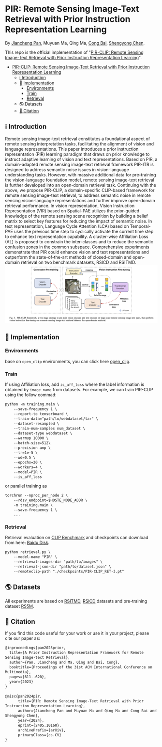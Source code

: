 # PIR: Remote Sensing Image-Text Retrieval with Prior Instruction Representation Learning
By [Jiancheng Pan](https://scholar.google.com/citations?user=nRPD3tAAAAAJ&hl=en&oi=ao), Muyuan Ma, Qing Ma, [Cong Bai](https://scholar.google.com/citations?hl=zh-CN&user=XGZ4UZgAAAAJ&view_op=list_works&sortby=pubdate), [Shengyong Chen](https://scholar.google.com/citations?user=6nSU254AAAAJ&hl=en).

This repo is the official implementation of "[PIR-CLIP: Remote Sensing Image-Text Retrieval with Prior Instruction Representation Learning]()".

- [PIR-CLIP: Remote Sensing Image-Text Retrieval with Prior Instruction Representation Learning](#pir-clip-remote-sensing-image-text-retrieval-with-prior-instruction-representation-learning)
  - [ℹ️ Introduction](#ℹ️-introduction)
  - [🎯 Implementation](#-implementation)
    - [Environments](#environments)
    - [Train](#train)
    - [Retrieval](#retrieval)
  - [🌎 Datasets](#-datasets)
  - [📝 Citation](#-citation)

## ℹ️ Introduction
Remote sensing image-text retrieval constitutes a foundational aspect of remote sensing interpretation tasks, facilitating the alignment of vision and language representations. This paper introduces a prior instruction representation (PIR) learning paradigm that draws on prior knowledge to instruct adaptive learning of vision and text representations. Based on PIR, a domain-adapted remote sensing image-text retrieval framework PIR-ITR is designed to address semantic noise issues in vision-language understanding tasks. However, with massive additional data for pre-training the vision-language foundation model, remote sensing image-text retrieval is further developed into an open-domain retrieval task. Continuing with the above, we propose PIR-CLIP, a domain-specific CLIP-based framework for remote sensing image-text retrieval, to address semantic noise in remote sensing vision-language representations and further improve open-domain retrieval performance. In vision representation, Vision Instruction Representation (VIR) based on Spatial-PAE utilizes the prior-guided knowledge of the remote sensing scene recognition by building a belief matrix to select key features for reducing the impact of semantic noise. In text representation, Language Cycle Attention (LCA) based on Temporal-PAE uses the previous time step to cyclically activate the current time step to enhance text representation capability. A cluster-wise Affiliation Loss (AL) is proposed to constrain the inter-classes and to reduce the semantic confusion zones in the common subspace. Comprehensive experiments demonstrate that PIR could enhance vision and text representations and outperform the state-of-the-art methods of closed-domain and open-domain retrieval on two benchmark datasets, RSICD and RSITMD.
![pipline](assets/pipline.png)

## 🎯 Implementation
### Environments
base on `open_clip` environments, you can click here [open_clip](https://github.com/mlfoundations/open_clip).

### Train
If using Affiliation loss, add `is_aff_loss` where the label information is obtained by `image_name` from datasets. For example, we can train PIR-CLIP using the follow commad:
```
python -m training.main \
    --save-frequency 1 \
    --report-to tensorboard \
    --train-data="path/to/webdataset/tar" \
    --dataset-resampled \
    --train-num-samples num_dataset \
    --dataset-type webdataset \
    --warmup 10000 \
    --batch-size=512\
    --precision amp \
    --lr=1e-5 \
    --wd=0.5 \
    --epochs=20 \
    --workers=4 \
    --model=PIR \
    --is_aff_loss
```
or parallel training as
```
torchrun --nproc_per_node 2 \
    --rdzv_endpoint=$HOSTE_NODE_ADDR \
    -m training.main \
    --save-frequency 1 \
    ...
```
### Retrieval
Retrieval evaluation on [CLIP Benchmark](https://github.com/ChenDelong1999/RemoteCLIP) and checkpoints can download from here: [Baidu Disk](https://pan.baidu.com/s/15KMR8bizO_6eXZHejEiTbQ?pwd=wpef).
```
python retrieval.py \
    --model-name "PIR" \
    --retrieval-images-dir "path/to/images" \
    --retrieval-json-dir "path/to/dataset.json" \
    --remoteclip-path "./checkpoints/PIR-CLIP_RET-3.pt"
```
## 🌎 Datasets

All experiments are based on [RSITMD](https://github.com/xiaoyuan1996/AMFMN/tree/master/RSITMD), [RSICD](https://github.com/201528014227051/RSICD_optimal) datasets and pre-training dataset [RS5M](https://github.com/om-ai-lab/RS5M).

## 📝 Citation

If you find this code useful for your work or use it in your project, please cite our paper as:

```
@inproceedings{pan2023prior,
  title={A Prior Instruction Representation Framework for Remote Sensing Image-text Retrieval},
  author={Pan, Jiancheng and Ma, Qing and Bai, Cong},
  booktitle={Proceedings of the 31st ACM International Conference on Multimedia},
  pages={611--620},
  year={2023}
}

@misc{pan2024pir,
      title={PIR: Remote Sensing Image-Text Retrieval with Prior Instruction Representation Learning}, 
      author={Jiancheng Pan and Muyuan Ma and Qing Ma and Cong Bai and Shengyong Chen},
      year={2024},
      eprint={2405.10160},
      archivePrefix={arXiv},
      primaryClass={cs.CV}
}
  
```
